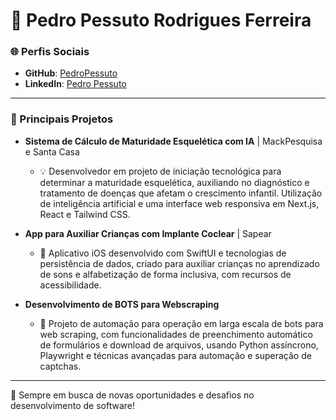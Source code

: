 # 👋 Pedro Pessuto Rodrigues Ferreira

### 🌐 Perfis Sociais
- **GitHub**: [PedroPessuto](https://github.com/PedroPessuto)
- **LinkedIn**: [Pedro Pessuto](https://www.linkedin.com/in/pedro-pessuto/)

---

### 🌟 Principais Projetos

- **Sistema de Cálculo de Maturidade Esquelética com IA** | MackPesquisa e Santa Casa  
  - 💡 Desenvolvedor em projeto de iniciação tecnológica para determinar a maturidade esquelética, auxiliando no diagnóstico e tratamento de doenças que afetam o crescimento infantil. Utilização de inteligência artificial e uma interface web responsiva em Next.js, React e Tailwind CSS.

- **App para Auxiliar Crianças com Implante Coclear** | Sapear  
  - 📲 Aplicativo iOS desenvolvido com SwiftUI e tecnologias de persistência de dados, criado para auxiliar crianças no aprendizado de sons e alfabetização de forma inclusiva, com recursos de acessibilidade.

- **Desenvolvimento de BOTS para Webscraping**  
  - 🤖 Projeto de automação para operação em larga escala de bots para web scraping, com funcionalidades de preenchimento automático de formulários e download de arquivos, usando Python assíncrono, Playwright e técnicas avançadas para automação e superação de captchas.

---

🌱 Sempre em busca de novas oportunidades e desafios no desenvolvimento de software!
